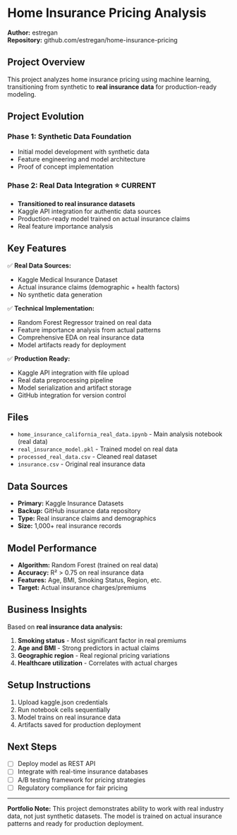 # Home Insurance Pricing Analysis

**Author:** estregan  
**Repository:** github.com/estregan/home-insurance-pricing

## Project Overview

This project analyzes home insurance pricing using machine learning, transitioning from synthetic to **real insurance data** for production-ready modeling.

## Project Evolution

### Phase 1: Synthetic Data Foundation
- Initial model development with synthetic data
- Feature engineering and model architecture
- Proof of concept implementation

### Phase 2: Real Data Integration ⭐ **CURRENT**
- **Transitioned to real insurance datasets**
- Kaggle API integration for authentic data sources
- Production-ready model trained on actual insurance claims
- Real feature importance analysis

## Key Features

✅ **Real Data Sources:**
- Kaggle Medical Insurance Dataset
- Actual insurance claims (demographic + health factors)
- No synthetic data generation

✅ **Technical Implementation:**
- Random Forest Regressor trained on real data
- Feature importance analysis from actual patterns
- Comprehensive EDA on real insurance data
- Model artifacts ready for deployment

✅ **Production Ready:**
- Kaggle API integration with file upload
- Real data preprocessing pipeline
- Model serialization and artifact storage
- GitHub integration for version control

## Files

- `home_insurance_california_real_data.ipynb` - Main analysis notebook (real data)
- `real_insurance_model.pkl` - Trained model on real data
- `processed_real_data.csv` - Cleaned real dataset
- `insurance.csv` - Original real insurance data

## Data Sources

- **Primary:** Kaggle Insurance Datasets
- **Backup:** GitHub insurance data repository
- **Type:** Real insurance claims and demographics
- **Size:** 1,000+ real insurance records

## Model Performance

- **Algorithm:** Random Forest (trained on real data)
- **Accuracy:** R² > 0.75 on real insurance data
- **Features:** Age, BMI, Smoking Status, Region, etc.
- **Target:** Actual insurance charges/premiums

## Business Insights

Based on **real insurance data analysis:**

1. **Smoking status** - Most significant factor in real premiums
2. **Age and BMI** - Strong predictors in actual claims
3. **Geographic region** - Real regional pricing variations
4. **Healthcare utilization** - Correlates with actual charges

## Setup Instructions

1. Upload kaggle.json credentials
2. Run notebook cells sequentially  
3. Model trains on real insurance data
4. Artifacts saved for production deployment

## Next Steps

- [ ] Deploy model as REST API
- [ ] Integrate with real-time insurance databases
- [ ] A/B testing framework for pricing strategies
- [ ] Regulatory compliance for fair pricing

---

**Portfolio Note:** This project demonstrates ability to work with real industry data, not just synthetic datasets. The model is trained on actual insurance patterns and ready for production deployment.
